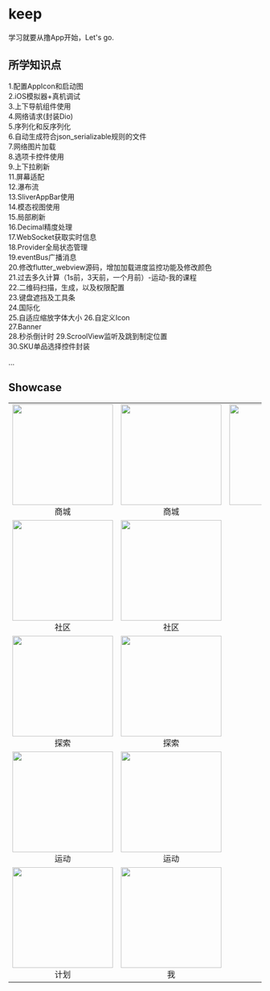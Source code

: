 # keep

学习就要从撸App开始，Let's go.

## 所学知识点
1.配置AppIcon和启动图  
2.iOS模拟器+真机调试  
3.上下导航组件使用  
4.网络请求(封装Dio)  
5.序列化和反序列化  
6.自动生成符合json_serializable规则的文件  
7.网络图片加载  
8.选项卡控件使用  
9.上下拉刷新  
11.屏幕适配  
12.瀑布流  
13.SliverAppBar使用  
14.模态视图使用  
15.局部刷新  
16.Decimal精度处理  
17.WebSocket获取实时信息  
18.Provider全局状态管理  
19.eventBus广播消息  
20.修改flutter_webview源码，增加加载进度监控功能及修改颜色  
21.过去多久计算（1s前，3天前，一个月前）-运动-我的课程  
22.二维码扫描，生成，以及权限配置  
23.键盘遮挡及工具条  
24.国际化  
25.自适应缩放字体大小
26.自定义Icon  
27.Banner  
28.秒杀倒计时
29.ScroolView监听及跳到制定位置  
30.SKU单品选择控件封装  


...
  
## Showcase  
<table>
   <tr>
    <td align="center">
      <img src="https://github.com/smallsevenk/Keep/blob/master/screenShot/shop1.jpg" width="200px">
      <br />
      商城
    </td>
    <td align="center">
      <img src="https://github.com/smallsevenk/Keep/blob/master/screenShot/shop2.jpg" width="200px">
      <br />
      商城
    </td>
      <td align="center">
      <img src="https://github.com/smallsevenk/Keep/blob/master/screenShot/shop3.jpg" width="200px">
      <br />
      商城
    </td>
  </tr>
  <tr>
    <td align="center">
      <img src="https://github.com/smallsevenk/Keep/blob/master/screenShot/community1.jpg" width="200px">
      <br />
      社区
    </td>
    <td align="center">
      <img src="https://github.com/smallsevenk/Keep/blob/master/screenShot/community2.jpg" width="200px">
      <br />
      社区
    </td>
  </tr>
  <tr>
    <td align="center">
      <img src="https://github.com/smallsevenk/Keep/blob/master/screenShot/explore1.jpg" width="200px">
      <br />
      探索
    </td>
    <td align="center">
      <img src="https://github.com/smallsevenk/Keep/blob/master/screenShot/explore2.jpg" width="200px">
      <br />
      探索
    </td>
  </tr>
  <tr>
    <td align="center">
      <img src="https://github.com/smallsevenk/Keep/blob/master/screenShot/sport1.jpg" width="200px">
      <br />
      运动
    </td>
    <td align="center">
      <img src="https://github.com/smallsevenk/Keep/blob/master/screenShot/sport2.jpg" width="200px">
      <br />
      运动
    </td>
   
  </tr>
  <tr>
    <td align="center">
      <img src="https://github.com/smallsevenk/Keep/blob/master/screenShot/plan.jpg" width="200px">
      <br />
      计划
    </td>
    <td align="center">
      <img src="https://github.com/smallsevenk/Keep/blob/master/screenShot/me.jpg" width="200px">
      <br />
      我
    </td>
  </tr>
</table>


